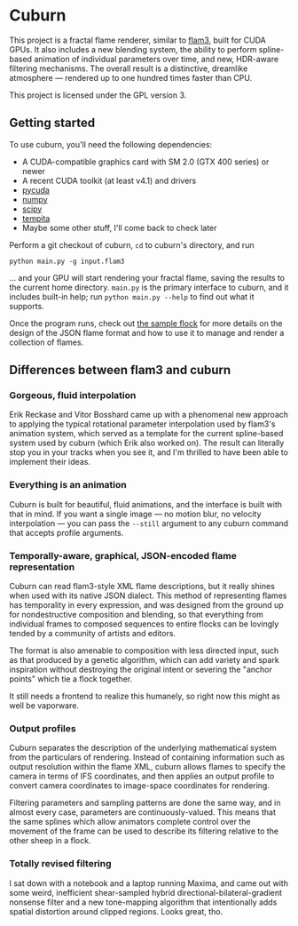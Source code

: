 # Cuburn

This project is a fractal flame renderer, similar to [flam3](http://flam3.com),
built for CUDA GPUs. It also includes a new blending system, the ability to
perform spline-based animation of individual parameters over time, and new,
HDR-aware filtering mechanisms. The overall result is a distinctive, dreamlike
atmosphere — rendered up to one hundred times faster than CPU.

This project is licensed under the GPL version 3.

## Getting started

To use cuburn, you'll need the following dependencies:

  - A CUDA-compatible graphics card with SM 2.0 (GTX 400 series) or newer
  - A recent CUDA toolkit (at least v4.1) and drivers
  - [pycuda](http://mathema.tician.de/software/pycuda/)
  - [numpy](http://numpy.scipy.org/)
  - [scipy](http://scipy.org/)
  - [tempita](http://pythonpaste.org/tempita/)
  - Maybe some other stuff, I'll come back to check later

Perform a git checkout of cuburn, `cd` to cuburn's directory, and run

    python main.py -g input.flam3

... and your GPU will start rendering your fractal flame, saving the results to
the current home directory. `main.py` is the primary interface to cuburn, and
it includes built-in help; run `python main.py --help` to find out what it
supports.

Once the program runs, check out [the sample flock](https://github.com/stevenrobertson/cuburn-sample-flock)
for more details on the design of the JSON flame format and how to use it to
manage and render a collection of flames.

## Differences between flam3 and cuburn

### Gorgeous, fluid interpolation

Erik Reckase and Vitor Bosshard came up with a phenomenal new approach to
applying the typical rotational parameter interpolation used by flam3's
animation system, which served as a template for the current spline-based
system used by cuburn (which Erik also worked on). The result can literally
stop you in your tracks when you see it, and I'm thrilled to have been able to
implement their ideas.

### Everything is an animation

Cuburn is built for beautiful, fluid animations, and the interface is built
with that in mind. If you want a single image — no motion blur, no velocity
interpolation — you can pass the `--still` argument to any cuburn command that
accepts profile arguments.

### Temporally-aware, graphical, JSON-encoded flame representation

Cuburn can read flam3-style XML flame descriptions, but it really shines when
used with its native JSON dialect. This method of representing flames has
temporality in every expression, and was designed from the ground up for
nondestructive composition and blending, so that everything from individual
frames to composed sequences to entire flocks can be lovingly tended by a
community of artists and editors.

The format is also amenable to composition with less directed input, such as
that produced by a genetic algorithm, which can add variety and spark
inspiration without destroying the original intent or severing the "anchor
points" which tie a flock together.

It still needs a frontend to realize this humanely, so right now this might as
well be vaporware.

### Output profiles

Cuburn separates the description of the underlying mathematical system from the
particulars of rendering. Instead of containing information such as output
resolution within the flame XML, cuburn allows flames to specify the camera in
terms of IFS coordinates, and then applies an output profile to convert camera
coordinates to image-space coordinates for rendering.

Filtering parameters and sampling patterns are done the same way, and in
almost every case, parameters are continuously-valued. This means that the
same splines which allow animators complete control over the movement of the
frame can be used to describe its filtering relative to the other sheep in a
flock.

### Totally revised filtering

I sat down with a notebook and a laptop running Maxima, and came out with some
weird, inefficient shear-sampled hybrid directional-bilateral-gradient
nonsense filter and a new tone-mapping algorithm that intentionally adds
spatial distortion around clipped regions. Looks great, tho.
